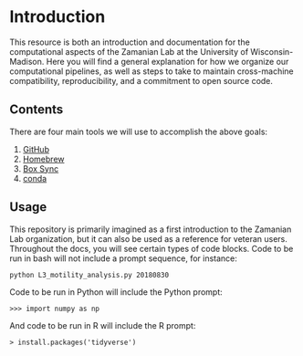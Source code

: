 # Introduction

This resource is both an introduction and documentation for the computational aspects of the Zamanian Lab at the University of Wisconsin-Madison. Here you will find a general explanation for how we organize our computational pipelines, as well as steps to take to maintain cross-machine compatibility, reproducibility, and a commitment to open source code.

## Contents

There are four main tools we will use to accomplish the above goals:

1. [GitHub](https://github.com)
2. [Homebrew](https://brew.sh/)
3. [Box Sync](https://box.com)
4. [conda](https://conda.io/docs/)

## Usage

This repository is primarily imagined as a first introduction to the Zamanian Lab organization, but it can also be used as a reference for veteran users. Throughout the docs, you will see certain types of code blocks. Code to be run in bash will not include a prompt sequence, for instance:

``python L3_motility_analysis.py 20180830``

Code to be run in Python will include the Python prompt:

``>>> import numpy as np``

And code to be run in R will include the R prompt:

``> install.packages('tidyverse')``
